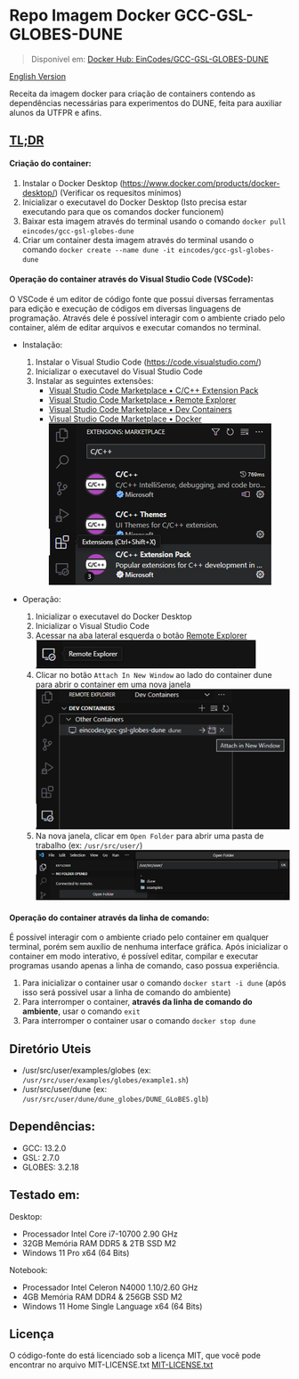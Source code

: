 # Repo Imagem Docker GCC-GSL-GLOBES-DUNE 
> Disponível em: [Docker Hub: EinCodes/GCC-GSL-GLOBES-DUNE](https://hub.docker.com/r/eincodes/gcc-gsl-globes-dune)

[English Version](/readme_english.md)

Receita da imagem docker para criação de containers contendo as dependências necessárias para experimentos do DUNE, feita para auxiliar alunos da UTFPR e afins.

## [TL;DR](https://en.wikipedia.org/wiki/Wikipedia:Too_long;_didn%27t_read)

#### Criação do container: 
1. Instalar o Docker Desktop (https://www.docker.com/products/docker-desktop/) (Verificar os requesitos mínimos)
2. Inicializar o executavel do Docker Desktop (Isto precisa estar executando para que os comandos docker funcionem)
3. Baixar esta imagem através do terminal usando o comando `docker pull eincodes/gcc-gsl-globes-dune`
4. Criar um container desta imagem através do terminal usando o comando `docker create --name dune -it eincodes/gcc-gsl-globes-dune`

#### Operação do container através do Visual Studio Code (VSCode):
O VSCode é um editor de código fonte que possui diversas ferramentas para edição e execução de códigos em diversas linguagens de programação. Através dele é possível interagir com o ambiente criado pelo container, além de editar arquivos e executar comandos no terminal.

- Instalação:
    1. Instalar o Visual Studio Code (https://code.visualstudio.com/)
    2. Inicializar o executavel do Visual Studio Code
    3. Instalar as seguintes extensões:
        - [Visual Studio Code Marketplace • C/C++ Extension Pack](https://marketplace.visualstudio.com/items?itemName=ms-vscode.cpptools-extension-pack)
        - [Visual Studio Code Marketplace • Remote Explorer](https://marketplace.visualstudio.com/items?itemName=ms-vscode.remote-explorer)
        - [Visual Studio Code Marketplace • Dev Containers](https://marketplace.visualstudio.com/items?itemName=ms-vscode-remote.remote-containers)
        - [Visual Studio Code Marketplace • Docker](https://marketplace.visualstudio.com/items?itemName=ms-azuretools.vscode-docker)
        </br> ![VSCode aba de extensões](./assets/sample-01.png)

- Operação:
    1. Inicializar o executavel do Docker Desktop
    2. Inicializar o Visual Studio Code
    3. Acessar na aba lateral esquerda o botão [Remote Explorer](./assets/sample-03.png)
    </br> ![VSCode aba de extensões](./assets/sample-02.png) 
    4. Clicar no botão `Attach In New Window` ao lado do container dune para abrir o container em uma nova janela
    </br> ![VSCode aba de extensões](./assets/sample-04.png)
    5. Na nova janela, clicar em `Open Folder` para abrir uma pasta de trabalho (ex: `/usr/src/user/`)
    </br> ![VSCode aba de extensões](./assets/sample-05.png)

#### Operação do container através da linha de comando:
É possível interagir com o ambiente criado pelo container em qualquer terminal, porém sem auxílio de nenhuma interface gráfica. Após inicializar o container em modo interativo, é possível editar, compilar e executar programas usando apenas a linha de comando, caso possua experiência.

1. Para inicializar o container usar o comando `docker start -i dune` (após isso será possivel usar a linha de comando do ambiente)
2. Para interromper o container, **através  da linha de comando do ambiente**, usar o comando `exit` 
3. Para interromper o container usar o comando `docker stop dune`

## Diretório Uteis
- /usr/src/user/examples/globes (ex: `/usr/src/user/examples/globes/example1.sh`)
- /usr/src/user/dune (ex: `/usr/src/user/dune/dune_globes/DUNE_GLoBES.glb`)

## Dependências:
- GCC: 13.2.0
- GSL: 2.7.0
- GLOBES: 3.2.18

## Testado em:
Desktop:
- Processador Intel Core i7-10700 2.90 GHz
- 32GB Memória RAM DDR5 & 2TB SSD M2
- Windows 11 Pro x64 (64 Bits)

Notebook:
- Processador Intel Celeron N4000 1.10/2.60 GHz
- 4GB Memória RAM DDR4 & 256GB SSD M2
- Windows 11 Home Single Language x64 (64 Bits)

## Licença
O código-fonte do está licenciado sob a licença MIT, que você pode encontrar no arquivo MIT-LICENSE.txt
[MIT-LICENSE.txt](/MIT-LICENSE.txt)

